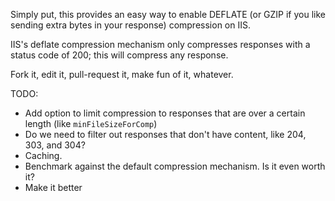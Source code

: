 Simply put, this provides an easy way to enable DEFLATE (or GZIP if you like sending extra bytes in your response) compression on IIS.

IIS's deflate compression mechanism only compresses responses with a status code of 200; this will compress any response.

Fork it, edit it, pull-request it, make fun of it, whatever.


TODO:

  - Add option to limit compression to responses that are over a certain length (like `minFileSizeForComp`)
  - Do we need to filter out responses that don't have content, like 204, 303, and 304?
  - Caching. 
  - Benchmark against the default compression mechanism. Is it even worth it?
  - Make it better